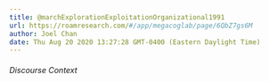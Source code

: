 ```yaml
---
title: @marchExplorationExploitationOrganizational1991
url: https://roamresearch.com/#/app/megacoglab/page/6QbZ7gs6M
author: Joel Chan
date: Thu Aug 20 2020 13:27:28 GMT-0400 (Eastern Daylight Time)
---
```




###### Discourse Context


